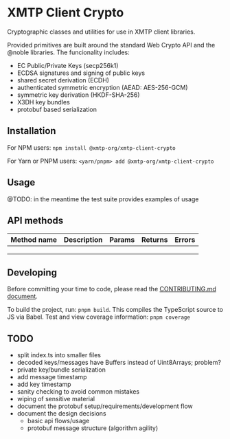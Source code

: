 # XMTP Client Crypto

Cryptographic classes and utilities for use in XMTP client libraries.

Provided primitives are built around the standard Web Crypto API and the @noble libraries.
The funcionality includes:

* EC Public/Private Keys (secp256k1)
* ECDSA signatures and signing of public keys
* shared secret derivation (ECDH)
* authenticated symmetric encryption (AEAD: AES-256-GCM)
* symmetric key derivation (HKDF-SHA-256)
* X3DH key bundles
* protobuf based serialization

## Installation

For NPM users:
`npm install @xmtp-org/xmtp-client-crypto`

For Yarn or PNPM users:
`<yarn/pnpm> add @xmtp-org/xmtp-client-crypto`

## Usage

@TODO: in the meantime the test suite provides examples of usage

## API methods

| Method name | Description | Params | Returns | Errors |
| ----------- | ----------- | ------ | ------- | ------ |
|             |             |        |         |        |
|             |             |        |         |        |
|             |             |        |         |        |

## Developing

Before committing your time to code, please read the [CONTRIBUTING.md document](https://github.com/xmtp-org/xmtp-js-sdk/blob/main/CONTRIBUTING.md).

To build the project, run: `pnpm build`. This compiles the TypeScript source to JS via Babel.
Test and view coverage information: `pnpm coverage`

## TODO

* split index.ts into smaller files
* decoded keys/messages have Buffers instead of Uint8Arrays; problem?
* private key/bundle serialization
* add message timestamp
* add key timestamp
* sanity checking to avoid common mistakes
* wiping of sensitive material
* document the protobuf setup/requirements/development flow
* document the design decisions
   * basic api flows/usage
   * protobuf message structure (algorithm agility)
